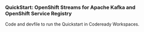### QuickStart: OpenShift Streams for Apache Kafka and OpenShift Service Registry

Code and devfile to run the Quickstart in Codeready Workspaces.  